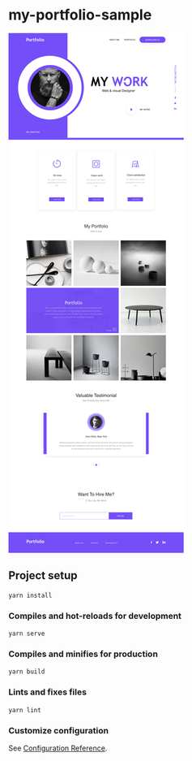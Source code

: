 # my-portfolio-sample
![alt text](https://github.com/ebrahimimasod/my-portfolio-sample/blob/master/screenshot.jpg?raw=true)

## Project setup
```
yarn install
```

### Compiles and hot-reloads for development
```
yarn serve
```

### Compiles and minifies for production
```
yarn build
```

### Lints and fixes files
```
yarn lint
```

### Customize configuration
See [Configuration Reference](https://cli.vuejs.org/config/).
